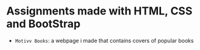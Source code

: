 # Assignments made with HTML, CSS and BootStrap
* `Motivv Books`: a webpage i made that contains covers of popular books
